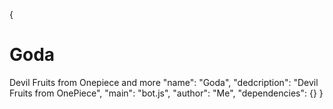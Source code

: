 {
# Goda
Devil Fruits from Onepiece and more
"name": "Goda",
"dedcription": "Devil Fruits from OnePiece",
"main": "bot.js",
"author": "Me",
"dependencies": {}
}
